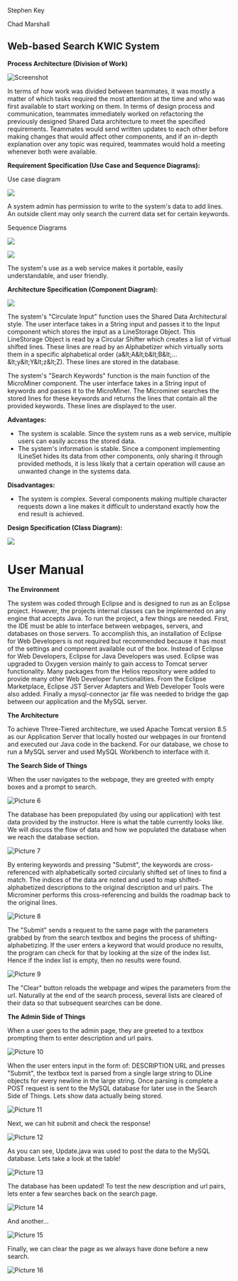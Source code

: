 Stephen Key

Chad Marshall

## Web-based Search KWIC System

**Process Architecture (Division of Work)**

![Screenshot](https://github.com/LordFreezer/KWIC-Web-App-With-MySQL-On-Tomcat/blob/ASSETS/Untitled.png)

In terms of how work was divided between teammates, it was mostly a matter of which tasks required the most attention at the time and who was first available to start working on them. In terms of design process and communication, teammates immediately worked on refactoring the previously designed Shared Data architecture to meet the specified requirements. Teammates would send written updates to each other before making changes that would affect other components, and if an in-depth explanation over any topic was required, teammates would hold a meeting whenever both were available.

**Requirement Specification (Use Case and Sequence Diagrams):**

Use case diagram

![](UNTITLED1)

A system admin has permission to write to the system&#39;s data to add lines. An outside client may only search the current data set for certain keywords.

Sequence Diagrams

![](UNTITLED2)

![](UNTITLED3)

The system&#39;s use as a web service makes it portable, easily understandable, and user friendly.

**Architecture Specification (Component Diagram):**

![](UNTITLED4)

The system&#39;s &quot;Circulate Input&quot; function uses the Shared Data Architectural style. The user interface takes in a String input and passes it to the Input component which stores the input as a LineStorage Object. This LineStorage Object is read by a Circular Shifter which creates a list of virtual shifted lines. These lines are read by an Alphabetizer which virtually sorts them in a specific alphabetical order (a\&lt;A\&lt;b\&lt;B\&lt;…\&lt;y\&lt;Y\&lt;z\&lt;Z). These lines are stored in the database.

The system&#39;s &quot;Search Keywords&quot; function is the main function of the MicroMiner component. The user interface takes in a String input of keywords and passes it to the MicroMiner. The Microminer searches the stored lines for these keywords and returns the lines that contain all the provided keywords. These lines are displayed to the user.

**Advantages:**

- The system is scalable. Since the system runs as a web service, multiple users can easily access the stored data.
- The system&#39;s information is stable. Since a component implementing ILineSet hides its data from other components, only sharing it through provided methods, it is less likely that a certain operation will cause an unwanted change in the systems data.

**Disadvantages:**

- The system is complex. Several components making multiple character requests down a line makes it difficult to understand exactly how the end result is achieved.

**Design Specification (Class Diagram):**

![](RackMultipart20220429-1-6el9gh_html_5fd79d7a17f829f4.png)

# **User Manual**

**The Environment**

The system was coded through Eclipse and is designed to run as an Eclipse project. However, the projects internal classes can be implemented on any engine that accepts Java. To run the project, a few things are needed. First, the IDE must be able to interface between webpages, servers, and databases on those servers. To accomplish this, an installation of Eclipse for Web Developers is not required but recommended because it has most of the settings and component available out of the box. Instead of Eclipse for Web Developers, Eclipse for Java Developers was used. Eclipse was upgraded to Oxygen version mainly to gain access to Tomcat server functionality. Many packages from the Helios repository were added to provide many other Web Developer functionalities. From the Eclipse Marketplace, Eclipse JST Server Adapters and Web Developer Tools were also added. Finally a mysql-connector jar file was needed to bridge the gap between our application and the MySQL server.

**The Architecture**

To achieve Three-Tiered architecture, we used Apache Tomcat version 8.5 as our Application Server that locally hosted our webpages in our frontend and executed our Java code in the backend. For our database, we chose to run a MySQL server and used MySQL Workbench to interface with it.

**The Search Side of Things**

When the user navigates to the webpage, they are greeted with empty boxes and a prompt to search.

![Picture 6](RackMultipart20220429-1-6el9gh_html_3633b41784c03cc9.gif)

The database has been prepopulated (by using our application) with test data provided by the instructor. Here is what the table currently looks like. We will discuss the flow of data and how we populated the database when we reach the database section.

![Picture 7](RackMultipart20220429-1-6el9gh_html_94e7bb959f406214.gif)

By entering keywords and pressing &quot;Submit&quot;, the keywords are cross-referenced with alphabetically sorted circularly shifted set of lines to find a match. The indices of the data are noted and used to map shifted-alphabetized descriptions to the original description and url pairs. The Microminer performs this cross-referencing and builds the roadmap back to the original lines.

![Picture 8](RackMultipart20220429-1-6el9gh_html_71eb7c21add4f022.gif)

The &quot;Submit&quot; sends a request to the same page with the parameters grabbed by from the search textbox and begins the process of shifting-alphabetizing. If the user enters a keyword that would produce no results, the program can check for that by looking at the size of the index list. Hence if the index list is empty, then no results were found.

![Picture 9](RackMultipart20220429-1-6el9gh_html_581a44499ab40e43.gif)

The &quot;Clear&quot; button reloads the webpage and wipes the parameters from the url. Naturally at the end of the search process, several lists are cleared of their data so that subsequent searches can be done.

**The Admin Side of Things**

When a user goes to the admin page, they are greeted to a textbox prompting them to enter description and url pairs.

![Picture 10](RackMultipart20220429-1-6el9gh_html_9158627bf4dc4d27.gif)

When the user enters input in the form of: DESCRIPTION URL and presses &quot;Submit&quot;, the textbox text is parsed from a single large string to DLine objects for every newline in the large string. Once parsing is complete a POST request is sent to the MySQL database for later use in the Search Side of Things. Lets show data actually being stored.

![Picture 11](RackMultipart20220429-1-6el9gh_html_293574d039992732.gif)

Next, we can hit submit and check the response!

![Picture 12](RackMultipart20220429-1-6el9gh_html_78945a5083dd40c8.gif)

As you can see, Update.java was used to post the data to the MySQL database. Lets take a look at the table!

![Picture 13](RackMultipart20220429-1-6el9gh_html_b726e39fff947e78.gif)

The database has been updated! To test the new description and url pairs, lets enter a few searches back on the search page.

![Picture 14](RackMultipart20220429-1-6el9gh_html_637afcbaec8f0bf7.gif)

And another…

![Picture 15](RackMultipart20220429-1-6el9gh_html_121e32208b0c0ce2.gif)

Finally, we can clear the page as we always have done before a new search.

![Picture 16](RackMultipart20220429-1-6el9gh_html_ee2e4da2c9914a03.gif)
